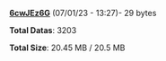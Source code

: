 [**6cwJEz6G**](/data/6cwJEz6G.txt) (07/01/23 - 13:27)- 29 bytes

**Total Datas**: 3203

**Total Size**: 20.45 MB / 20.5 MB